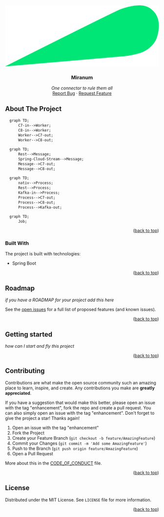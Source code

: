 <div id="top"></div>

<!-- PROJECT SHIELDS -->

<!-- END OF PROJECT SHIELDS -->

<!-- PROJECT LOGO -->
<br />
<div align="center">
  <a href="#">
    <img src="/images/logo.png" alt="Logo" height="200">
  </a>

<h3 align="center">Miranum</h3>

  <p align="center">
    <i>One connector to rule them all</i>
    <br /><a href="https://github.com/flowsquad/miranum/issues">Report Bug</a>
    ·
    <a href="https://github.com/flowsquad/miranum/issues">Request Feature</a>
  </p>
</div>

<!-- ABOUT THE PROJECT -->

## About The Project

```mermaid
  graph TD;
      C7-in-->Worker;
      C8-in-->Worker;
      Worker-->C7-out;
      Worker-->C8-out;
```

```mermaid
  graph TD;
      Rest-->Message;
      Spring-Cloud-Stream-->Message;
      Message-->C7-out;
      Message-->C8-out;
```

```mermaid
  graph TD;
      nativ-->Process;
      Rest-->Process;
      Kafka-in-->Process;
      Process-->C7-out;
      Process-->C8-out;
      Process-->Kafka-out;
```

```mermaid
  graph TD;
      Job;
```
<p align="right">(<a href="#top">back to top</a>)</p>

### Built With

The project is built with technologies:

* Spring Boot

<p align="right">(<a href="#top">back to top</a>)</p>

<!-- ROADMAP -->

## Roadmap

*if you have a ROADMAP for your project add this here*

See the [open issues](#) for a full list of proposed features (and known issues).

<p align="right">(<a href="#top">back to top</a>)</p>

## Getting started

*how can I start and fly this project*

<p align="right">(<a href="#top">back to top</a>)</p>
<!-- CONTRIBUTING -->

## Contributing

Contributions are what make the open source community such an amazing place to learn, inspire, and create. Any
contributions you make are **greatly appreciated**.

If you have a suggestion that would make this better, please open an issue with the tag "enhancement", fork the repo and
create a pull request. You can also simply open an issue with the tag "enhancement". Don't forget to give the project a
star! Thanks again!

1. Open an issue with the tag "enhancement"
2. Fork the Project
3. Create your Feature Branch (`git checkout -b feature/AmazingFeature`)
4. Commit your Changes (`git commit -m 'Add some AmazingFeature'`)
5. Push to the Branch (`git push origin feature/AmazingFeature`)
6. Open a Pull Request

More about this in the [CODE_OF_CONDUCT](/CODE_OF_CONDUCT.md) file.

<p align="right">(<a href="#top">back to top</a>)</p>


<!-- LICENSE -->

## License

Distributed under the MIT License. See `LICENSE` file for more information.

<p align="right">(<a href="#top">back to top</a>)</p>
